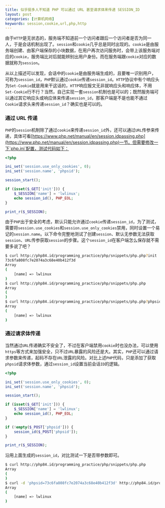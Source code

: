 ```yaml
---
title: 似乎挺多人不知道 PHP 可以通过 URL 甚至请求体来传递 SESSION_ID
layout: post
categories: [计算机网络]
keywords: session,cookie,url,php,http
---
```


由于`HTTP`是无状态的，服务端不知道前一个访问者跟后一个访问者是否为同一人，于是会话机制出现了。`session`和`cookie`几乎总是同时出现的。`cookie`是由服务端创建、由客户端保存的小块数据，在用户再次访问服务时，会带上该服务端对应的`cookie`，服务端比对后就能辨别出用户身份。而在服务端跟`cookie`对应的数据就称为`session`。

从以上描述可以发现，会话中的`cookie`是由服务端生成的，且要唯一识别用户，可称为`session_id`，`PHP`默认通过`cookie`传递`session_id`。`HTTP`协议中有个响应头为`Set-Cookie`就是用来干这话的，`HTTP`响应报文无非就响应头和响应体，不用`Set-Cookie`行不行？当然，自己实现一套`session`机制也是可以的；既然服务端可以通过其它响应头或响应体来传递`session_id`，那客户端是不是也能不通过`Cookie`请求头来传递`session_id`？确实也是可以的。

### 通过 URL 传递

`PHP`的`session`机制除了通过`cookie`来传递`session_id`外，还可以通过`URL`传参来传递，具体可看[https://www.php.net/manual/en/session.idpassing.php](https://www.php.net/manual/en/session.idpassing.php)一节。但需要修改一下`php.ini`配置，测试代码如下：

```php
<?php

ini_set('session.use_only_cookies', 0);
ini_set('session.name', 'phpsid');

session_start();

if (isset($_GET['init'])) {
    $_SESSION['name'] = 'lwlinux';
    echo session_id(), PHP_EOL;
}

print_r($_SESSION);
```

由于`PHP`出于安全的考虑，默认只能允许通过`cookie`传递`session_id`，为了测试，需要将`session.use_cookies`和`session.use_only_cookies`禁用，同时设置一个易记的`session.name`。以下命令完整地测试了创建`session`、默认无参数无法获取`session`、`URL`传参获取`session`的步骤。这个`session_id`在客户端怎么保存就不需要多说了吧？

```bash
$ curl http://php84.id/programming_practice/php/snippets/php.php?init
73c6fa808fc7e2074a3c68e40b412f3d
Array
(
    [name] => lwlinux
)
$ curl http://php84.id/programming_practice/php/snippets/php.php
Array
(
)
$ curl http://php84.id/programming_practice/php/snippets/php.php?phpsid=73c6fa808fc7e2074a3c68e40b412f3d
Array
(
    [name] => lwlinux
)
```

### 通过请求体传递

当然通过`URL`传递确实不安全了，不过在客户端禁用`cookie`时也没办法，可以使用`https`等方式来加强安全，只不过`URL`暴露的风险还是大。其实，`PHP`还可以通过请求参数来传递，起码不存在`URL`泄露的风险。对比上述`PHP`代码，只是添加了获取`phpsid`请求体参数，通过`session_id`设置当前会话`ID`的逻辑。

```php
<?php

ini_set('session.use_only_cookies', 0);
ini_set('session.name', 'phpsid');

session_start();

if (isset($_GET['init'])) {
    $_SESSION['name'] = 'lwlinux';
    echo session_id(), PHP_EOL;
}

if (!empty($_POST['phpsid'])) {
    session_id($_POST['phpsid']);
}

print_r($_SESSION);
```

沿用上面生成的`session_id`，对比测试一下是否带参数即可。

```bash
$ curl http://php84.id/programming_practice/php/snippets/php.php
Array
(
)
$ curl -d 'phpsid=73c6fa808fc7e2074a3c68e40b412f3d' http://php84.id/programming_practice/php/snippets/php.php
Array
(
    [name] => lwlinux
)
```
